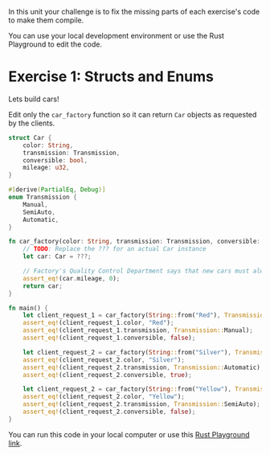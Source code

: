 In this unit your challenge is to fix the missing parts of each exercise's code to make them
compile.

You can use your local development environment or use the Rust Playground to edit the code.

# Exercise 1: Structs and Enums

Lets build cars!

Edit only the `car_factory` function so it can return `Car` objects as requested by the clients.

```rust
struct Car {
    color: String,
    transmission: Transmission,
    conversible: bool,
    mileage: u32,
}

#[derive(PartialEq, Debug)]
enum Transmission {
    Manual,
    SemiAuto,
    Automatic,
}

fn car_factory(color: String, transmission: Transmission, conversible: bool) -> Car {
    // TODO: Replace the ??? for an actual Car instance
    let car: Car = ???;

    // Factory's Quality Control Department says that new cars must always have zero mileage!
    assert_eq!(car.mileage, 0);
    return car;
}

fn main() {
    let client_request_1 = car_factory(String::from("Red"), Transmission::Manual, false);
    assert_eq!(client_request_1.color, "Red");
    assert_eq!(client_request_1.transmission, Transmission::Manual);
    assert_eq!(client_request_1.conversible, false);

    let client_request_2 = car_factory(String::from("Silver"), Transmission::Automatic, true);
    assert_eq!(client_request_2.color, "Silver");
    assert_eq!(client_request_2.transmission, Transmission::Automatic);
    assert_eq!(client_request_2.conversible, true);

    let client_request_2 = car_factory(String::from("Yellow"), Transmission::SemiAuto, false);
    assert_eq!(client_request_2.color, "Yellow");
    assert_eq!(client_request_2.transmission, Transmission::SemiAuto);
    assert_eq!(client_request_2.conversible, false);
}
```

You can run this code in your local computer or use this [Rust Playground link](https://play.rust-lang.org/?version=stable&mode=debug&edition=2018&gist=a6392731e066f804d30c3c56bc8bd7ae).
